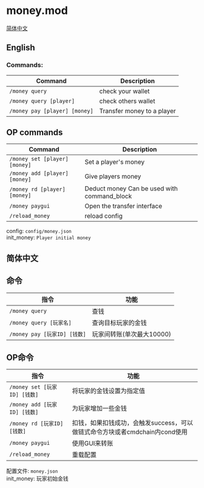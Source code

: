 # money.mod
[简体中文](#%e7%ae%80%e4%bd%93%e4%b8%ad%e6%96%87)
## English
### Commands:
| Command | Description |
| - | - |
| `/money query` | check your wallet |
| `/money query [player]` | check others wallet |
| `/money pay [player] [money]` | Transfer money to a player |

## OP commands
| Command | Description |
| - | - |
| `/money set [player] [money]` | Set a player's money |
| `/money add [player] [money]` | Give players money |
| `/money rd [player] [money]` | Deduct money Can be used with command_block |
| `/money paygui` | Open the transfer interface |
| `/reload_money` | reload config |

config: `config/money.json`<br>
init_money: `Player initial money`

## 简体中文
## 命令
| 指令 | 功能 |
| - | - |
| `/money query` | 查钱 |
| `/money query [玩家名]` | 查询目标玩家的金钱 |
| `/money pay [玩家ID] [钱数]` | 玩家间转账(单次最大10000) |
## OP命令
| 指令 | 功能 |
| - | - |
| `/money set [玩家ID] [钱数]` | 将玩家的金钱设置为指定值 |
| `/money add [玩家ID] [钱数]` | 为玩家增加一些金钱 |
| `/money rd [玩家ID] [钱数]` | 扣钱，如果扣钱成功，会触发success，可以做链式命令方块或者cmdchain内cond使用 |
| `/money paygui` | 使用GUI来转账 |
| `/reload_money` | 重载配置 |

配置文件: `money.json`<br>
init_money: 玩家初始金钱

